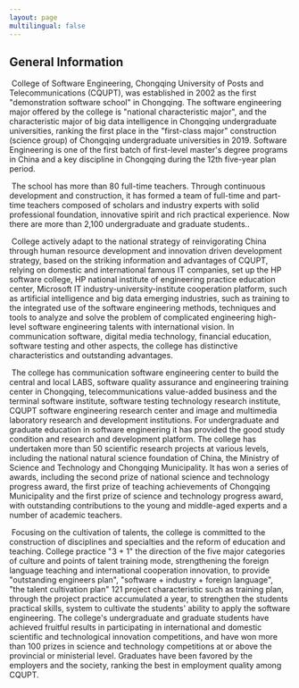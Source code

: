 ```yaml
---
layout: page
multilingual: false
---
```


## **General Information**



​    College of Software Engineering, Chongqing University of Posts and Telecommunications (CQUPT), was established in 2002 as the first "demonstration software school" in Chongqing. The software engineering major offered by the college is "national characteristic major", and the characteristic major of big data intelligence in Chongqing undergraduate universities, ranking the first place in the "first-class major" construction (science group) of Chongqing undergraduate universities in 2019. Software Engineering is one of the first batch of first-level master's degree programs in China and a key discipline in Chongqing during the 12th five-year plan period.

​    The school has more than 80 full-time teachers. Through continuous development and construction, it has formed a team of full-time and part-time teachers composed of scholars and industry experts with solid professional foundation, innovative spirit and rich practical experience. Now there are more than 2,100 undergraduate and graduate students..

​    College actively adapt to the national strategy of reinvigorating China through human resource development and innovation driven development strategy, based on the striking information and advantages of CQUPT, relying on domestic and international famous IT companies, set up the HP software college, HP national institute of engineering practice education center, Microsoft IT industry-university-institute cooperation platform, such as artificial intelligence and big data emerging industries, such as training to the integrated use of the software engineering methods, techniques and tools to analyze and solve the problem of complicated engineering high-level software engineering talents with international vision. In communication software, digital media technology, financial education, software testing and other aspects, the college has distinctive characteristics and outstanding advantages.

​    The college has communication software engineering center to build the central and local LABS, software quality assurance and engineering training center in Chongqing, telecommunications value-added business and the terminal software institute, software testing technology research institute, CQUPT software engineering research center and image and multimedia laboratory research and development institutions. For undergraduate and graduate education in software engineering it has provided the good study condition and research and development platform. The college has undertaken more than 50 scientific research projects at various levels, including the national natural science foundation of China, the Ministry of Science and Technology and Chongqing Municipality. It has won a series of awards, including the second prize of national science and technology progress award, the first prize of teaching achievements of Chongqing Municipality and the first prize of science and technology progress award, with outstanding contributions to the young and middle-aged experts and a number of academic teachers.

​    Focusing on the cultivation of talents, the college is committed to the construction of disciplines and specialties and the reform of education and teaching. College practice "3 + 1" the direction of the five major categories of culture and points of talent training mode, strengthening the foreign language teaching and international cooperation innovation, to provide "outstanding engineers plan", "software + industry + foreign language", "the talent cultivation plan" 121 project characteristic such as training plan, through the project practice accumulated a year, to strengthen the students practical skills, system to cultivate the students' ability to apply the software engineering. The college's undergraduate and graduate students have achieved fruitful results in participating in international and domestic scientific and technological innovation competitions, and have won more than 100 prizes in science and technology competitions at or above the provincial or ministerial level. Graduates have been favored by the employers and the society, ranking the best in employment quality among CQUPT.
